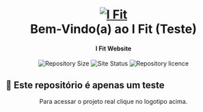 <h1 align="center">
    <a href="https://ofaceoff.github.io/I-Fit/"><img alt="I Fit" src="https://res.cloudinary.com/face-studio/image/upload/v1616296846/I%20Fit/logo_com_nome_h279k5.png"/>
    <br></a>
    Bem-Vindo(a) ao I Fit (Teste)
</h1>

<h4 align="center">
    I Fit Website
</h4>
<p align="center">
  <img alt="Repository Size" src="https://img.shields.io/github/repo-size/OFaceOff/I-Fit?color=ff69b4&label=Repository%20Size">

  <img alt="Site Status" src="https://img.shields.io/website?down_color=critical&down_message=Offline&label=Website%20est%C3%A1%3A&up_color=brightnessgreen&up_message=Online&url=https%3A%2F%2Fgithub.com%2FOFaceOff%2FI-Fit">

  <img alt="Repository licence" src="https://img.shields.io/github/license/OFaceOff/I-Fit?color=blue&label=Licen%C3%A7a">
</p>

## :rocket: Este repositório é apenas um teste
<p align="center">
    <span>Para acessar o projeto real clique no logotipo acima.</span><br>
</p>
